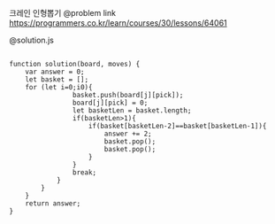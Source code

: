 크레인 인형뽑기 
@problem link
https://programmers.co.kr/learn/courses/30/lessons/64061

@solution.js
<pre><code>
function solution(board, moves) {
    var answer = 0;
    let basket = [];
    for (let i=0;i<moves.length;i++){
        let pick = moves[i]-1;
        for (let j=0;j<board.length;j++){
            if(board[j][pick]>0){
                basket.push(board[j][pick]);
                board[j][pick] = 0;
                let basketLen = basket.length;
                if(basketLen>1){
                    if(basket[basketLen-2]==basket[basketLen-1]){
                        answer += 2;
                        basket.pop();
                        basket.pop();
                    }
                }
                break;
            }
        }
    }
    return answer;
}
</code></pre>
